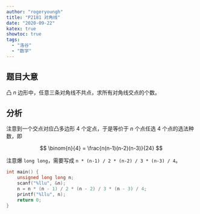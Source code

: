 ```yaml
---
author: "rogeryoungh"
title: "P2181 对角线"
date: "2020-09-22"
katex: true
showtoc: true
tags: 
  - "洛谷"
  - "数学"
---
```


## 题目大意

凸 $n$ 边形中，任意三条对角线不共点，求所有对角线交点的个数。

## 分析

注意到一个交点对应凸多边形 $4$ 个定点，于是等价于 $n$ 个点任选 $4$ 个点的选法种数，即

$$
\binom{n}{4} = \frac{n(n-1)(n-2)(n-3)}{24}
$$

注意爆 `long long`，需要写成 `n * (n-1) / 2 * (n-2) / 3 * (n-3) / 4`。

```cpp
int main() {
    unsigned long long n;
    scanf("%llu", &n);
    n = n * (n - 1) / 2 * (n - 2) / 3 * (n - 3) / 4;
    printf("%llu", n);
    return 0;
}
```
